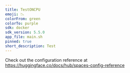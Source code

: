 ```yaml
---
title: TestONCPU
emoji: 📉
colorFrom: green
colorTo: purple
sdk: docker
sdk_version: 5.5.0
app_file: main.sh
pinned: true
short_description: Test
---
```


Check out the configuration reference at https://huggingface.co/docs/hub/spaces-config-reference